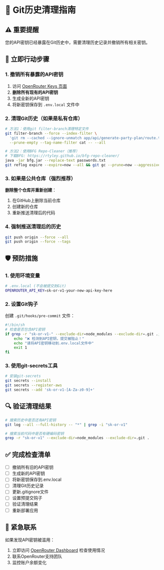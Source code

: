 # 🧹 Git历史清理指南

## ⚠️ 重要提醒
您的API密钥已经暴露在Git历史中，需要清理历史记录并撤销所有相关密钥。

## 🚨 立即行动步骤

### 1. 撤销所有暴露的API密钥
1. 访问 [OpenRouter Keys 页面](https://openrouter.ai/keys)
2. **删除所有现有的API密钥**
3. 生成全新的API密钥
4. 将新密钥保存到 `.env.local` 文件中

### 2. 清理Git历史（如果是私有仓库）
```bash
# 方法1：使用git filter-branch清理特定文件
git filter-branch --force --index-filter \
  'git rm --cached --ignore-unmatch app/api/generate-party-plan/route.ts' \
  --prune-empty --tag-name-filter cat -- --all

# 方法2：使用BFG Repo-Cleaner（推荐）
# 下载BFG: https://rtyley.github.io/bfg-repo-cleaner/
java -jar bfg.jar --replace-text passwords.txt
git reflog expire --expire=now --all && git gc --prune=now --aggressive
```

### 3. 如果是公共仓库（强烈推荐）
**删除整个仓库并重新创建**：
1. 在GitHub上删除当前仓库
2. 创建新的仓库
3. 重新推送清理后的代码

### 4. 强制推送清理后的历史
```bash
git push origin --force --all
git push origin --force --tags
```

## 🛡️ 预防措施

### 1. 使用环境变量
```bash
# .env.local (不会被提交到Git)
OPENROUTER_API_KEY=sk-or-v1-your-new-api-key-here
```

### 2. 设置Git钩子
创建 `.git/hooks/pre-commit` 文件：
```bash
#!/bin/sh
# 检查是否包含API密钥
if grep -r "sk-or-v1-" --exclude-dir=node_modules --exclude-dir=.git .; then
    echo "❌ 检测到API密钥，提交被阻止！"
    echo "请将API密钥移动到.env.local文件中"
    exit 1
fi
```

### 3. 使用git-secrets工具
```bash
# 安装git-secrets
git secrets --install
git secrets --register-aws
git secrets --add 'sk-or-v1-[A-Za-z0-9]+'
```

## 🔍 验证清理结果
```bash
# 搜索历史中是否还有API密钥
git log --all --full-history -- "*" | grep -i "sk-or-v1"

# 搜索当前代码中是否有硬编码密钥
grep -r "sk-or-v1" --exclude-dir=node_modules --exclude-dir=.git .
```

## ✅ 完成检查清单
- [ ] 撤销所有旧的API密钥
- [ ] 生成新的API密钥
- [ ] 将新密钥保存到.env.local
- [ ] 清理Git历史记录
- [ ] 更新.gitignore文件
- [ ] 设置预提交钩子
- [ ] 验证清理结果
- [ ] 重新部署应用

## 🚨 紧急联系
如果发现API密钥被滥用：
1. 立即访问 [OpenRouter Dashboard](https://openrouter.ai/activity) 检查使用情况
2. 联系OpenRouter支持团队
3. 监控账户余额变化 